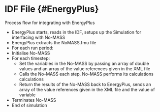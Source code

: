 # IDF File                        {#EnergyPlus}


Process flow for integrating with EnergyPlus

*	EnergyPlus starts, reads in the IDF, setups up the Simulation for interfacing with No-MASS
*	EnergyPlus extracts the NoMASS.fmu file
*	For each run period:
  *	Initialise No-MASS
  *	For each timestep:
    *	Set the variables in the No-MASS by passing an array of double values and an array of the value references given in the XML file
    *	Calls the No-MASS each step, No-MASS performs its calculations calculations
    *	Return the results of the No-MASS back to EnergyPlus, sends an array of the value references given in the XML file and the value of variable
  *	Terminates No-MASS
*	End of simulation
